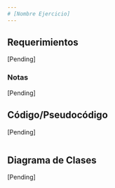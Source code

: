 ```yaml
---
# [Nombre Ejercicio]
---
```

## Requerimientos
[Pending]

### Notas
[Pending]

## Código/Pseudocódigo
[Pending]
```java

```

## Diagrama de Clases
[Pending]